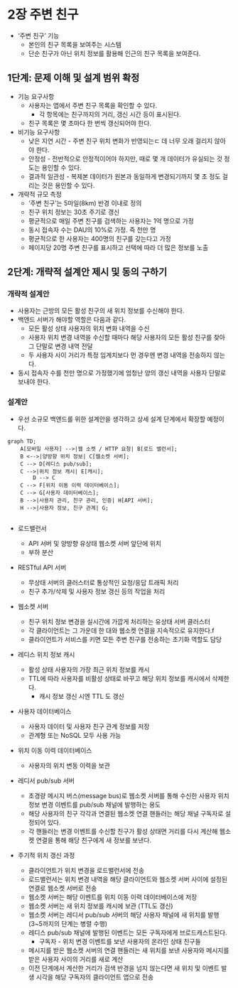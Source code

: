 # 2장 주변 친구
- ‘주변 친구’ 기능
    - 본인의 친구 목록을 보여주는 시스템
    - 단순 친구가 아닌 위치 정보를 활용해 인근의 친구 목록을 보여준다.

## 1단계: 문제 이해 및 설계 범위 확정

- 기능 요구사항
    - 사용자는 앱에서 주변 친구 목록을 확인할 수 있다.
        - 각 항목에는 친구까지의 거리, 갱신 시간 등이 표시된다.
    - 친구 목록은 몇 초마다 한 번씩 갱신되어야 한다.
- 비기능 요구사항
    - 낮은 지연 시간 -  주변 친구 위치 변화가 반영되는ㄷ 데 너무 오래 걸리지 않아야 한다.
    - 안정성 - 전반적으로 안정적이어야 하지만, 때로 몇 개 데이터가 유실되는 것 정도는 용인할 수 있다.
    - 결과적 일관성 - 복제본 데이터가 원본과 동일하게 변경되기까지 몇 초 정도 걸리는 것은 용인할 수 있다.
- 개략적 규모 측정
    - ‘주변 친구’는 5마일(8km) 반경 이내로 정의
    - 친구 위치 정보는 30초 주기로 갱신
    - 평균적으로 매일 주변 친구를 검색하는 사용자는 1억 명으로 가정
    - 동시 접속자 수는 DAU의 10%로 가정. 즉 천만 명
    - 평균적으로 한 사용자는 400명의 친구를 갖는다고 가정
    - 페이지당 20명 주변 친구를 표시하고 선택에 따라 더 많은 정보를 노출

## 2단계: 개략적 설계안 제시 및 동의 구하기

### 개략적 설계안

- 사용자는 근방의 모든 활성 친구의 새 위치 정보를 수신해야 한다.
- 백엔드 서버가 해야할 역할은 다음과 같다.
    - 모든 활성 상태 사용자의 위치 변화 내역을 수신
    - 사용자 위치 변경 내역을 수신할 때마다 해당 사용자의 모든 활성 친구를 찾아 그 단말로 변경 내역 전달
    - 두 사용자 사이 거리가 특정 임계치보다 먼 경우엔 변경 내역을 전송하지 않는다.
- 동시 접속자 수를 천만 명으로 가정했기에 엄청난 양의 갱신 내역을 사용자 단말로 보내야 한다.

### 설계안

- 우선 소규모 백엔드를 위한 설계안을 생각하고 상세 설계 단계에서 확장할 예정이다.

```mermaid
graph TD;
    A[모바일 사용자] -->|웹 소켓 / HTTP 요청| B[로드 밸런서];
    B <-->|양방향 위치 정보| C[웹소켓 서버];
    C --> D[레디스 pub/sub];
    C -->|위치 정보 캐시| E[캐시];
		D --> C
    C --> F[위치 이동 이력 데이터베이스];
    C --> G[사용자 데이터베이스];
    B -->|사용자 관리, 친구 관리, 인증| H[API 서버];
    H -->|사용자 정보, 친구 관계| G;
    
```

- 로드밸런서
    - API 서버 및 양방향 유상태 웹소켓 서버 앞단에 위치
    - 부하 분산
- RESTful API 서버
    - 무상태 서버의 클러스터로 통상적인 요청/응답 트래픽 처리
    - 친구 추가/삭제 및 사용자 정보 갱신 등의 작업을 처리
- 웹소켓 서버
    - 친구 위치 정보 변경을 실시간에 가깝게 처리하는 유상태 서버 클러스터
    - 각 클라이언트는 그 가운데 한 대와 웹소켓 연결을 지속적으로 유지한다.f
    - 클라이언트가 서비스를 키면 모든 주변 친구를 전송하는 초기화 역할도 담당
- 레디스 위치 정보 캐시
    - 활성 상태 사용자의 가장 최근 위치 정보를 캐시
    - TTL에 따라 사용자를 비활성 상태로 바꾸고 해당 위치 정보를 캐시에서 삭제한다.
        - 캐시 정보 갱신 시엔 TTL 도 갱신
- 사용자 데이터베이스
    - 사용자 데이터 및 사용자 친구 관계 정보를 저장
    - 관계형 또는 NoSQL 모두 사용 가능
- 위치 이동 이력 데이터베이스
    - 사용자의 위치 변동 이력을 보관
- 레디서 pub/sub 서버
    - 초경량 메시지 버스(message bus)로 웹소켓 서버를 통해 수신한 사용자 위치 정보 변경 이벤트를 pub/sub 채널에 발행하는 용도
    - 해당 사용자의 친구 각각과 연결된 웹소켓 연결 핸들러는 해당 채널 구독자로 설정되어 있다.
    - 각 핸들러는 변경 이벤트를 수신할 친구가 활성 상태면 거리를 다시 계산해 웹소켓 연결을 통해 해당 친구에게 새 정보를 보낸다.

- 주기적 위치 갱신 과정
  - 클라이언트가 위치 변경을 로드밸런서에 전송
  - 로드밸런서는 위치 변경 내역을 해당 클라이언트와 웹소켓 서버 사이에 설정된 연결로 웹소켓 서버로 전송
  - 웹소켓 서버는 해당 이벤트를 위치 이동 이력 데이터베이스에 저장
  - 웹소켓 서버는 새 위치 정보를 캐시에 보관 (TTL도 갱신)
  - 웹소켓 서버는 레디서 pub/sub 서버의 해당 사용자 채널에 새 위치를 발행 (3~5까지의 단계는 병렬 수행)
  - 레디스 pub/sub 채널에 발행된 이벤트는 모든 구독자에게 브로드캐스트된다.
    - 구독자 - 위치 변경 이벤트를 보낸 사용자의 온라인 상태 친구들
  - 메시지를 받은 웹소켓 서버의 연결 핸들러는 새 위치를 보낸 사용자와 메시지를 받은 사용자 사이의 거리를 새로 계산
  - 이전 단계에서 계산한 거리가 검색 반경을 넘지 않는다면 새 위치 및 이벤트 발생 시각을 해당 구독자의 클라이언트 앱으로 전송
